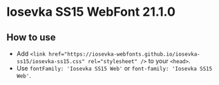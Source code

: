 # Iosevka SS15 WebFont 21.1.0

## How to use

- Add `<link href="https://iosevka-webfonts.github.io/iosevka-ss15/iosevka-ss15.css" rel="stylesheet" />` to your `<head>`.
- Use `fontFamily: 'Iosevka SS15 Web'` or `font-family: 'Iosevka SS15 Web'`.
